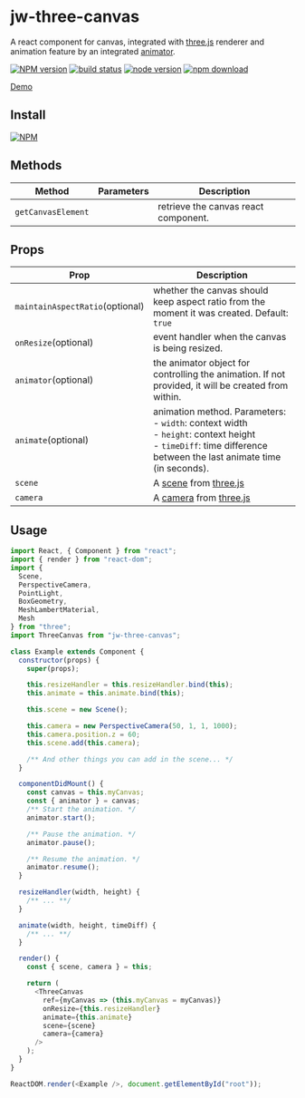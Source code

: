 # jw-three-canvas

A react component for canvas, integrated with [three.js](https://threejs.org) renderer and animation feature by an integrated [animator](https://nodei.co/npm/jw-animator).

[![NPM version][npm-image]][npm-url]
[![build status][travis-image]][travis-url]
[![node version][node-image]][node-url]
[![npm download][download-image]][download-url]

[npm-image]: http://img.shields.io/npm/v/jw-three-canvas.svg
[npm-url]: http://npmjs.org/package/jw-three-canvas
[travis-image]: https://img.shields.io/travis/WaiChungWong/jw-three-canvas.svg
[travis-url]: https://travis-ci.org/WaiChungWong/jw-three-canvas
[node-image]: https://img.shields.io/badge/node.js-%3E=_0.10-green.svg
[node-url]: http://nodejs.org/download/
[download-image]: https://img.shields.io/npm/dm/jw-three-canvas.svg
[download-url]: https://npmjs.org/package/jw-three-canvas

[Demo](http://waichungwong.github.io/jw-three-canvas/build)

## Install

[![NPM](https://nodei.co/npm/jw-three-canvas.png)](https://nodei.co/npm/jw-three-canvas)

## Methods

| Method             | Parameters | Description                          |
| ------------------ | ---------- | ------------------------------------ |
| `getCanvasElement` |            | retrieve the canvas react component. |

## Props

| Prop                            | Description                                                                                                                                                             |
| ------------------------------- | ----------------------------------------------------------------------------------------------------------------------------------------------------------------------- |
| `maintainAspectRatio`(optional) | whether the canvas should keep aspect ratio from the moment it was created. Default: `true`                                                                             |
| `onResize`(optional)            | event handler when the canvas is being resized.                                                                                                                         |
| `animator`(optional)            | the animator object for controlling the animation. If not provided, it will be created from within.                                                                     |
| `animate`(optional)             | animation method. Parameters:<br> - `width`: context width<br> - `height`: context height<br> - `timeDiff`: time difference between the last animate time (in seconds). |
| `scene`                         | A [scene](https://threejs.org/docs/index.html#api/scenes/Scene) from [three.js](https://threejs.org)                                                                    |
| `camera`                        | A [camera](https://threejs.org/docs/index.html#api/cameras/Camera) from [three.js](https://threejs.org)                                                                 |

## Usage

```javascript
import React, { Component } from "react";
import { render } from "react-dom";
import {
  Scene,
  PerspectiveCamera,
  PointLight,
  BoxGeometry,
  MeshLambertMaterial,
  Mesh
} from "three";
import ThreeCanvas from "jw-three-canvas";

class Example extends Component {
  constructor(props) {
    super(props);

    this.resizeHandler = this.resizeHandler.bind(this);
    this.animate = this.animate.bind(this);

    this.scene = new Scene();

    this.camera = new PerspectiveCamera(50, 1, 1, 1000);
    this.camera.position.z = 60;
    this.scene.add(this.camera);

    /** And other things you can add in the scene... */
  }

  componentDidMount() {
    const canvas = this.myCanvas;
    const { animator } = canvas;
    /** Start the animation. */
    animator.start();

    /** Pause the animation. */
    animator.pause();

    /** Resume the animation. */
    animator.resume();
  }

  resizeHandler(width, height) {
    /** ... **/
  }

  animate(width, height, timeDiff) {
    /** ... **/
  }

  render() {
    const { scene, camera } = this;

    return (
      <ThreeCanvas
        ref={myCanvas => (this.myCanvas = myCanvas)}
        onResize={this.resizeHandler}
        animate={this.animate}
        scene={scene}
        camera={camera}
      />
    );
  }
}

ReactDOM.render(<Example />, document.getElementById("root"));
```
